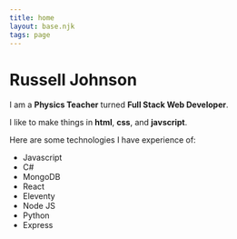 ```yaml
---
title: home
layout: base.njk
tags: page
---
```


# Russell Johnson

I am a **Physics Teacher** turned **Full Stack Web Developer**.

I like to make things in **html**, **css**, and **javscript**.

Here are some technologies I have experience of:

- Javascript
- C#
- MongoDB
- React
- Eleventy
- Node JS
- Python
- Express
